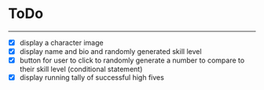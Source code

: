 # ToDo
---
- [X] display a character image
- [X] display name and bio and randomly generated skill level
- [X] button for user to click to randomly generate a number to compare to their
skill level (conditional statement)
- [X] display running tally of successful high fives
